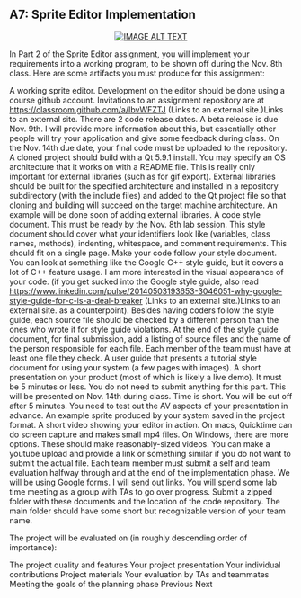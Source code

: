 ## A7: Sprite Editor Implementation

<div align="center">
  <a href="https://www.youtube.com/watch?v=IMjw2c7UWjU"><img src="https://img.youtube.com/vi/IMjw2c7UWjU/0.jpg" alt="IMAGE ALT TEXT"></a>
</div>

In Part 2 of the Sprite Editor assignment, you will implement your requirements into a working program, to be shown off during the Nov. 8th class. Here are some artifacts you must produce for this assignment:

A working sprite editor. Development on the editor should be done using a course github account. Invitations to an assignment repository are at 
https://classroom.github.com/a/IbvWFZTJ (Links to an external site.)Links to an external site.
There are 2 code release dates.
A beta release is due Nov. 9th. I will provide more information about this, but essentially other people will try your application and give some feedback during class.
On the Nov. 14th due date, your final code must be uploaded to the repository. A cloned project should build with a Qt 5.9.1 install. You may specify an OS architecture that it works on with a README file. This is really only important for external libraries (such as for gif export). External libraries should be built for the specified architecture and installed in a repository subdirectory (with the include files) and added to the Qt project file so that cloning and building will succeed on the target machine architecture. An example will be done soon of adding external libraries.
A code style document. This must be ready by the Nov. 8th lab session. This style document should cover what your identifiers look like (variables, class names, methods), indenting, whitespace, and comment requirements. This should fit on a single page. Make your code follow your style document. You can look at something like the Google C++ style guide, but it covers a lot of C++ feature usage. I am more interested in the visual appearance of your code. (if you get sucked into the Google style guide, also read https://www.linkedin.com/pulse/20140503193653-3046051-why-google-style-guide-for-c-is-a-deal-breaker (Links to an external site.)Links to an external site. as a counterpoint). Besides having coders follow the style guide, each source file should be checked by a different person than the ones who wrote it for style guide violations. At the end of the style guide document, for final submission, add a listing of source files and the name of the person responsible for each file. Each member of the team must have at least one file they check.
A user guide that presents a tutorial style document for using your system (a few pages with images).
A short presentation on your product (most of which is likely a live demo). It must be 5 minutes or less. You do not need to submit anything for this part. This will be presented on Nov. 14th during class. Time is short. You will be cut off after 5 minutes. You need to test out the AV aspects of your presentation in advance.
An example sprite produced by your system saved in the project format.
A short video showing your editor in action. On macs, Quicktime can do screen capture and makes small mp4 files. On Windows, there are more options. These should make reasonably-sized videos. You can make a youtube upload and provide a link or something similar if you do not want to submit the actual file.
Each team member must submit a self and team evaluation halfway through and at the end of the implementation phase. We will be using Google forms. I will send out links.
You will spend some lab time meeting as a group with TAs to go over progress.
Submit a zipped folder with these documents and the location of the code repository. The main folder should have some short but recognizable version of your team name. 

The project will be evaluated on (in roughly descending order of importance):

The project quality and features
Your project presentation
Your individual contributions
Project materials
Your evaluation by TAs and teammates 
Meeting the goals of the planning phase
Previous Next

